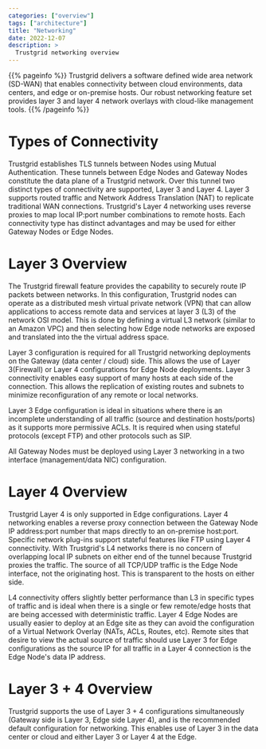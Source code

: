```yaml
---
categories: ["overview"]
tags: ["architecture"]
title: "Networking"
date: 2022-12-07
description: >
  Trustgrid networking overview
---
```


{{% pageinfo %}}
Trustgrid delivers a software defined wide area network (SD-WAN) that enables connectivity between cloud environments, data centers, and edge or on-premise hosts. Our robust networking feature set provides layer 3 and layer 4 network overlays with cloud-like management tools.
{{% /pageinfo %}}

# Types of Connectivity

Trustgrid establishes TLS tunnels between Nodes using Mutual Authentication. These tunnels between Edge Nodes and Gateway Nodes constitute the data plane of a Trustgrid network. Over this tunnel two distinct types of connectivity are supported, Layer 3 and Layer 4. Layer 3 supports routed traffic and Network Address Translation (NAT) to replicate traditional WAN connections. Trustgrid's Layer 4 networking uses reverse proxies to map local IP:port number combinations to remote hosts. Each connectivity type has distinct advantages and may be used for either Gateway Nodes or Edge Nodes.

# Layer 3 Overview

The Trustgrid firewall feature provides the capability to securely route IP packets between networks. In this configuration, Trustgrid nodes can operate as a distributed mesh virtual private network (VPN) that can allow applications to access remote data and services at layer 3 (L3) of the network OSI model. This is done by defining a virtual L3 network (similar to an Amazon VPC) and then selecting how Edge node networks are exposed and translated into the the virtual address space.

Layer 3 configuration is required for all Trustgrid networking deployments on the Gateway (data center / cloud) side. This allows the use of Layer 3(Firewall) or Layer 4 configurations for Edge Node deployments. Layer 3 connectivity enables easy support of many hosts at each side of the connection. This allows the replication of existing routes and subnets to minimize reconfiguration of any remote or local networks.

Layer 3 Edge configuration is ideal in situations where there is an incomplete understanding of all traffic (source and destination hosts/ports) as it supports more permissive ACLs. It is required when using stateful protocols (except FTP) and other protocols such as SIP.

All Gateway Nodes must be deployed using Layer 3 networking in a two interface (management/data NIC) configuration.

# Layer 4 Overview

Trustgrid Layer 4 is only supported in Edge configurations. Layer 4 networking enables a reverse proxy connection between the Gateway Node IP address:port number that maps directly to an on-premise host:port. Specific network plug-ins support stateful features like FTP using Layer 4 connectivity. With Trustgrid's L4 networks there is no concern of overlapping local IP subnets on either end of the tunnel because Trustgrid proxies the traffic. The source of all TCP/UDP traffic is the Edge Node interface, not the originating host. This is transparent to the hosts on either side.

L4 connectivity offers slightly better performance than L3 in specific types of traffic and is ideal when there is a single or few remote/edge hosts that are being accessed with deterministic traffic. Layer 4 Edge Nodes are usually easier to deploy at an Edge site as they can avoid the configuration of a Virtual Network Overlay (NATs, ACLs, Routes, etc). Remote sites that desire to view the actual source of traffic should use Layer 3 for Edge configurations as the source IP for all traffic in a Layer 4 connection is the Edge Node's data IP address.

# Layer 3 + 4 Overview

Trustgrid supports the use of Layer 3 + 4 configurations simultaneously (Gateway side is Layer 3, Edge side Layer 4), and is the recommended default configuration for networking. This enables use of Layer 3 in the data center or cloud and either Layer 3 or Layer 4 at the Edge.
